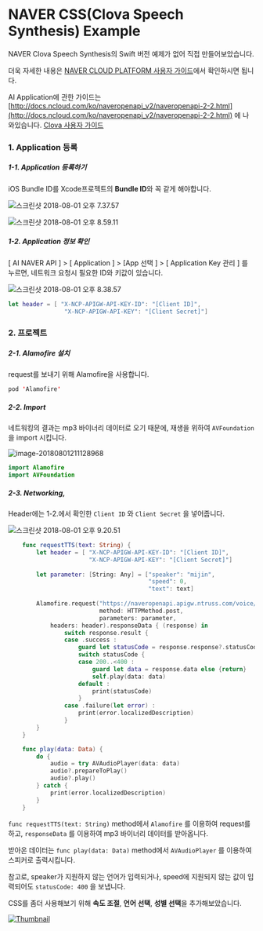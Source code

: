 # NAVER CSS(Clova Speech Synthesis) Example

NAVER Clova Speech Synthesis의 Swift 버전 예제가 없어 직접 만들어보았습니다.

더욱 자세한 내용은 [NAVER CLOUD PLATFORM 사용자 가이드](http://docs.ncloud.com/ko/)에서 확인하시면 됩니다.

AI Application에 관한 가이드는 [http://docs.ncloud.com/ko/naveropenapi_v2/naveropenapi-2-2.html](http://docs.ncloud.com/ko/naveropenapi_v2/naveropenapi-2-2.html) 에 나와있습니다. [Clova 사용자 가이드](http://docs.ncloud.com/ko/naveropenapi_v2/naveropenapi-4-2.html)

### 1. Application 등록

##### 1-1. Application 등록하기

iOS Bundle ID를 Xcode프로젝트의 **Bundle ID**와 꼭 같게 해야합니다.

![스크린샷 2018-08-01 오후 7.37.57](https://ws3.sinaimg.cn/large/006tKfTcgy1ftuizcfilqj31kw0w5ds4.jpg)

![스크린샷 2018-08-01 오후 8.59.11](https://ws1.sinaimg.cn/large/006tKfTcgy1ftuizdieuaj31kw09jq6h.jpg)

##### 1-2. Application 정보 확인

[ AI NAVER API ] > [ Application ] > [App 선택 ] > [ Application Key 관리 ] 를 누르면, 네트워크 요청시 필요한 ID와 키값이 있습니다.

![스크린샷 2018-08-01 오후 8.38.57](https://ws4.sinaimg.cn/large/006tKfTcgy1ftuizbm4ldj31kw0kvjx9.jpg)

```swift
let header = [ "X-NCP-APIGW-API-KEY-ID": "[Client ID]",
				"X-NCP-APIGW-API-KEY": "[Client Secret]"]
```

### 2. 프로젝트

##### 2-1. Alamofire 설치

request를 보내기 위해 Alamofire을 사용합니다.

```swift
pod 'Alamofire'
```

##### 2-2. Import

네트워킹의 결과는 mp3 바이너리 데이터로 오기 때문에, 재생을 위하여 `AVFoundation` 을 import 시킵니다.

![image-20180801211128968](https://ws4.sinaimg.cn/large/006tKfTcgy1ftuize3g3pj31kw0hbgor.jpg)

```swift
import Alamofire
import AVFoundation
```

##### 2-3. Networking,

Header에는 1-2.에서 확인한 `Client ID` 와 `Client Secret` 을 넣어줍니다.

![스크린샷 2018-08-01 오후 9.20.51](https://ws1.sinaimg.cn/large/006tKfTcgy1ftuizanz5gj31kw09qn02.jpg)

```swift
	func requestTTS(text: String) {
        let header = [ "X-NCP-APIGW-API-KEY-ID": "[Client ID]",
                       "X-NCP-APIGW-API-KEY": "[Client Secret]"]
        
        let parameter: [String: Any] = ["speaker": "mijin",
                                        "speed": 0,
                                        "text": text]
        
        Alamofire.request("https://naveropenapi.apigw.ntruss.com/voice/v1/tts",
                          method: HTTPMethod.post,
                          parameters: parameter,
            headers: header).responseData { (response) in
                switch response.result {
                case .success :
                    guard let statusCode = response.response?.statusCode as Int? else {return}
                    switch statusCode {
                    case 200..<400 :
                        guard let data = response.data else {return}
                        self.play(data: data)
                    default :
                        print(statusCode)
                    }
                case .failure(let error) :
                    print(error.localizedDescription)
                }
        }
    }

	func play(data: Data) {
        do {
            audio = try AVAudioPlayer(data: data)
            audio?.prepareToPlay()
            audio?.play()
        } catch {
            print(error.localizedDescription)
        }
    }
```

`func requestTTS(text: String)` method에서 `Alamofire` 를 이용하여 request를 하고, `responseData` 를 이용하여 mp3 바이너리 데이터를 받아옵니다.

받아온 데이터는 `func play(data: Data)` method에서 `AVAudioPlayer` 를 이용하여 스피커로 출력시킵니다.

참고로, speaker가 지원하지 않는 언어가 입력되거나, speed에 지원되지 않는 값이 입력되어도 `statusCode: 400` 을 보냅니다.

CSS를 좀더 사용해보기 위해 **속도 조절**, **언어 선택**, **성별 선택**을 추가해보았습니다.

[![Thumbnail](https://img.youtube.com/vi/D-VcKwPoCSw/0.jpg)](https://www.youtube.com/watch?v=D-VcKwPoCSw)